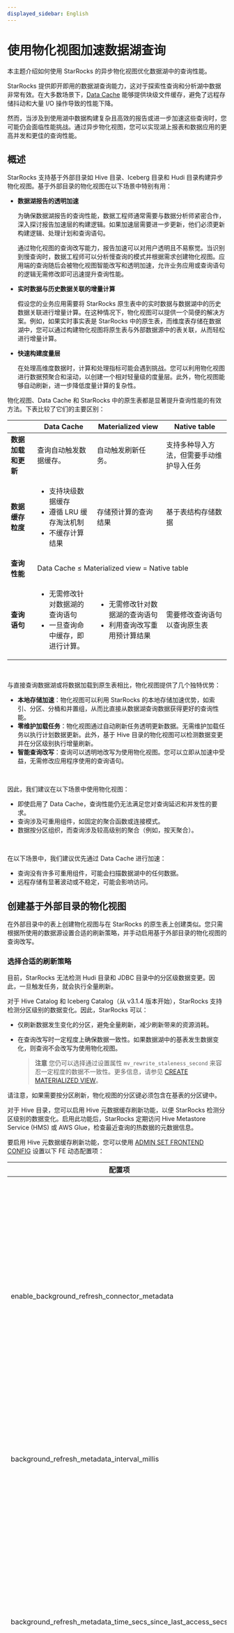 ```yaml
---
displayed_sidebar: English
---
```


# 使用物化视图加速数据湖查询

本主题介绍如何使用 StarRocks 的异步物化视图优化数据湖中的查询性能。

StarRocks 提供即开即用的数据湖查询能力，这对于探索性查询和分析湖中数据非常有效。在大多数场景下，[Data Cache](../data_source/data_cache.md) 能够提供块级文件缓存，避免了远程存储抖动和大量 I/O 操作导致的性能下降。

然而，当涉及到使用湖中数据构建复杂且高效的报告或进一步加速这些查询时，您可能仍会面临性能挑战。通过异步物化视图，您可以实现湖上报表和数据应用的更高并发和更佳的查询性能。

## 概述

StarRocks 支持基于外部目录如 Hive 目录、Iceberg 目录和 Hudi 目录构建异步物化视图。基于外部目录的物化视图在以下场景中特别有用：

- **数据湖报告的透明加速**

  为确保数据湖报告的查询性能，数据工程师通常需要与数据分析师紧密合作，深入探讨报告加速层的构建逻辑。如果加速层需要进一步更新，他们必须更新构建逻辑、处理计划和查询语句。

  通过物化视图的查询改写能力，报告加速可以对用户透明且不易察觉。当识别到慢查询时，数据工程师可以分析慢查询的模式并根据需求创建物化视图。应用端的查询随后会被物化视图智能改写和透明加速，允许业务应用或查询语句的逻辑无需修改即可迅速提升查询性能。

- **实时数据与历史数据关联的增量计算**

  假设您的业务应用需要将 StarRocks 原生表中的实时数据与数据湖中的历史数据关联进行增量计算。在这种情况下，物化视图可以提供一个简便的解决方案。例如，如果实时事实表是 StarRocks 中的原生表，而维度表存储在数据湖中，您可以通过构建物化视图将原生表与外部数据源中的表关联，从而轻松进行增量计算。

- **快速构建度量层**

  在处理高维度数据时，计算和处理指标可能会遇到挑战。您可以利用物化视图进行数据预聚合和滚动，以创建一个相对轻量级的度量层。此外，物化视图能够自动刷新，进一步降低度量计算的复杂性。

物化视图、Data Cache 和 StarRocks 中的原生表都是显著提升查询性能的有效方法。下表比较了它们的主要区别：

<table class="comparison">
  <thead>
    <tr>
      <th>&nbsp;</th>
      <th>Data Cache</th>
      <th>Materialized view</th>
      <th>Native table</th>
    </tr>
  </thead>
  <tbody>
    <tr>
      <td><b>数据加载和更新</b></td>
      <td>查询自动触发数据缓存。</td>
      <td>自动触发刷新任务。</td>
      <td>支持多种导入方法，但需要手动维护导入任务</td>
    </tr>
    <tr>
      <td><b>数据缓存粒度</b></td>
      <td><ul><li>支持块级数据缓存</li><li>遵循 LRU 缓存淘汰机制</li><li>不缓存计算结果</li></ul></td>
      <td>存储预计算的查询结果</td>
      <td>基于表结构存储数据</td>
    </tr>
    <tr>
      <td><b>查询性能</b></td>
      <td colspan="3" style={{textAlign: 'center'}} >Data Cache ≤ Materialized view = Native table</td>
    </tr>
    <tr>
      <td><b>查询语句</b></td>
      <td><ul><li>无需修改针对数据湖的查询语句</li><li>一旦查询命中缓存，即进行计算。</li></ul></td>
      <td><ul><li>无需修改针对数据湖的查询语句</li><li>利用查询改写重用预计算结果</li></ul></td>
      <td>需要修改查询语句以查询原生表</td>
    </tr>
  </tbody>
</table>


<br />


与直接查询数据湖或将数据加载到原生表相比，物化视图提供了几个独特优势：

- **本地存储加速**：物化视图可以利用 StarRocks 的本地存储加速优势，如索引、分区、分桶和并置组，从而比直接从数据湖查询数据获得更好的查询性能。
- **零维护加载任务**：物化视图通过自动刷新任务透明更新数据。无需维护加载任务以执行计划数据更新。此外，基于 Hive 目录的物化视图可以检测数据变更并在分区级别执行增量刷新。
- **智能查询改写**：查询可以透明地改写为使用物化视图。您可以立即从加速中受益，无需修改应用程序使用的查询语句。

<br />


因此，我们建议在以下场景中使用物化视图：

- 即使启用了 Data Cache，查询性能仍无法满足您对查询延迟和并发性的要求。
- 查询涉及可重用组件，如固定的聚合函数或连接模式。
- 数据按分区组织，而查询涉及较高级别的聚合（例如，按天聚合）。

<br />


在以下场景中，我们建议优先通过 Data Cache 进行加速：

- 查询没有许多可重用组件，可能会扫描数据湖中的任何数据。
- 远程存储有显著波动或不稳定，可能会影响访问。

## 创建基于外部目录的物化视图

在外部目录中的表上创建物化视图与在 StarRocks 的原生表上创建类似。您只需根据所使用的数据源设置合适的刷新策略，并手动启用基于外部目录的物化视图的查询改写。

### 选择合适的刷新策略

目前，StarRocks 无法检测 Hudi 目录和 JDBC 目录中的分区级数据变更。因此，一旦触发任务，就会执行全量刷新。

对于 Hive Catalog 和 Iceberg Catalog（从 v3.1.4 版本开始），StarRocks 支持检测分区级别的数据变化。因此，StarRocks 可以：

- 仅刷新数据发生变化的分区，避免全量刷新，减少刷新带来的资源消耗。

- 在查询改写时一定程度上确保数据一致性。如果数据湖中的基表发生数据变化，则查询不会改写为使用物化视图。

    > **注意**
    > 您仍可以选择通过设置属性 `mv_rewrite_staleness_second` 来容忍一定程度的数据不一致性。更多信息，请参见 [CREATE MATERIALIZED VIEW](../sql-reference/sql-statements/data-definition/CREATE_MATERIALIZED_VIEW.md)。

请注意，如果需要按分区刷新，物化视图的分区键必须包含在基表的分区键中。

对于 Hive 目录，您可以启用 Hive 元数据缓存刷新功能，以便 StarRocks 检测分区级别的数据变化。启用此功能后，StarRocks 定期访问 Hive Metastore Service (HMS) 或 AWS Glue，检查最近查询的热数据的元数据信息。

要启用 Hive 元数据缓存刷新功能，您可以使用 [ADMIN SET FRONTEND CONFIG](../sql-reference/sql-statements/Administration/ADMIN_SET_CONFIG.md) 设置以下 FE 动态配置项：

| 配置项 | 默认值 | 说明 |
| --- | --- | --- |
| enable_background_refresh_connector_metadata | 在 v3.0 中为 true，在 v2.5 中为 false | 是否启用定期 Hive 元数据缓存刷新。启用后，StarRocks 轮询 Hive 集群的元存储（Hive Metastore 或 AWS Glue），刷新频繁访问的 Hive 目录的缓存元数据以感知数据变化。true 表示启用，false 表示禁用。 |
| background_refresh_metadata_interval_millis | 600000（10 分钟） | 两次连续 Hive 元数据缓存刷新之间的间隔时间。单位：毫秒。 |
| background_refresh_metadata_time_secs_since_last_access_secs | 86400（24 小时） | Hive 元数据缓存刷新任务的过期时间。对于已访问的 Hive 目录，如果超过指定时间没有被访问，StarRocks 将停止刷新其缓存元数据。对于未访问的 Hive 目录，StarRocks 不会刷新其缓存元数据。单位：秒。 |

从 v3.1.4 版本开始，StarRocks 支持在分区级别检测 Iceberg Catalog 的数据变化。目前仅支持 Iceberg V1 表。

### 为基于外部目录的物化视图启用查询改写

默认情况下，StarRocks 不支持对基于 Hudi、Iceberg 和 JDBC 目录构建的物化视图进行查询改写，因为这种场景下的查询改写无法确保结果的强一致性。您可以在创建物化视图时，通过将属性 `force_external_table_query_rewrite` 设置为 `true` 来启用此功能。对于基于 Hive 目录中的表构建的物化视图，默认启用查询改写。

示例：

```SQL
CREATE MATERIALIZED VIEW ex_mv_par_tbl
PARTITION BY emp_date
DISTRIBUTED BY hash(empid)
PROPERTIES (
"force_external_table_query_rewrite" = "true"
) 
AS
select empid, deptno, emp_date
from `hive_catalog`.`emp_db`.`emps_par_tbl`
where empid < 5;
```
```
在涉及查询重写的场景中，如果您使用非常复杂的查询语句构建物化视图，我们建议您将查询语句拆分，并以嵌套的方式构建多个简单的物化视图。嵌套物化视图更加通用，可以适应更广泛的查询模式。

## 最佳实践

在实际业务场景中，您可以通过分析审计日志或[大查询日志](../administration/monitor_manage_big_queries.md#analyze-big-query-logs)来识别具有高执行延迟和资源消耗的查询。您可以进一步使用[查询概要](../administration/query_profile.md)来查明查询速度缓慢的特定阶段。以下部分提供有关如何使用物化视图提高数据湖查询性能的说明和示例。

### 案例一：加速数据湖中的联接计算

您可以使用物化视图来加速数据湖中的联接查询。

假设 Hive 目录上的以下查询特别慢：

```SQL
--Q1
SELECT SUM(lo_extendedprice * lo_discount) AS REVENUE
FROM hive.ssb_1g_csv.lineorder, hive.ssb_1g_csv.dates
WHERE
    lo_orderdate = d_datekey
    AND d_year = 1993
    AND lo_discount BETWEEN 1 AND 3
    AND lo_quantity < 25;

--Q2
SELECT SUM(lo_extendedprice * lo_discount) AS REVENUE
FROM hive.ssb_1g_csv.lineorder, hive.ssb_1g_csv.dates
WHERE
    lo_orderdate = d_datekey
    AND d_yearmonth = 'Jan1994'
    AND lo_discount BETWEEN 4 AND 6
    AND lo_quantity BETWEEN 26 AND 35;

--Q3 
SELECT SUM(lo_revenue), d_year, p_brand
FROM hive.ssb_1g_csv.lineorder, hive.ssb_1g_csv.dates, hive.ssb_1g_csv.part, hive.ssb_1g_csv.supplier
WHERE
    lo_orderdate = d_datekey
    AND lo_partkey = p_partkey
    AND lo_suppkey = s_suppkey
    AND p_brand BETWEEN 'MFGR#2221' AND 'MFGR#2228'
    AND s_region = 'ASIA'
GROUP BY d_year, p_brand
ORDER BY d_year, p_brand;
```

通过分析它们的查询概要，您可能会注意到查询执行时间主要花费在表 `lineorder` 和其他维度表之间的 `lo_orderdate` 列上的哈希联接上。

这里，Q1 和 Q2 在联接 `lineorder` 和 `dates` 后执行聚合，而 Q3 在联接 `lineorder`、`dates`、`part` 和 `supplier` 后执行聚合。

因此，您可以利用 StarRocks 的 [View Delta Join 重写](./query_rewrite_with_materialized_views.md#view-delta-join-rewrite) 功能来构建一个联接 `lineorder`、`dates`、`part` 和 `supplier` 的物化视图。

```SQL
CREATE MATERIALIZED VIEW lineorder_flat_mv
DISTRIBUTED BY HASH(LO_ORDERDATE, LO_ORDERKEY) BUCKETS 48
PARTITION BY LO_ORDERDATE
REFRESH ASYNC EVERY(INTERVAL 1 DAY) 
PROPERTIES ( 
    -- Specify the unique constraints.
    "unique_constraints" = "
    hive.ssb_1g_csv.supplier.s_suppkey;
    hive.ssb_1g_csv.part.p_partkey;
    hive.ssb_1g_csv.dates.d_datekey",
    -- Specify the Foreign Keys.
    "foreign_key_constraints" = "
    hive.ssb_1g_csv.lineorder(lo_partkey) REFERENCES hive.ssb_1g_csv.part(p_partkey);
    hive.ssb_1g_csv.lineorder(lo_suppkey) REFERENCES hive.ssb_1g_csv.supplier(s_suppkey);
    hive.ssb_1g_csv.lineorder(lo_orderdate) REFERENCES hive.ssb_1g_csv.dates(d_datekey)",
    -- Enable query rewrite for the external catalog-based materialized view.
    "force_external_table_query_rewrite" = "TRUE"
)
AS SELECT
       l.LO_ORDERDATE AS LO_ORDERDATE,
       l.LO_ORDERKEY AS LO_ORDERKEY,
       l.LO_PARTKEY AS LO_PARTKEY,
       l.LO_SUPPKEY AS LO_SUPPKEY,
       l.LO_QUANTITY AS LO_QUANTITY,
       l.LO_EXTENDEDPRICE AS LO_EXTENDEDPRICE,
       l.LO_DISCOUNT AS LO_DISCOUNT,
       l.LO_REVENUE AS LO_REVENUE,
       s.S_REGION AS S_REGION,
       p.P_BRAND AS P_BRAND,
       d.D_YEAR AS D_YEAR,
       d.D_YEARMONTH AS D_YEARMONTH
   FROM hive.ssb_1g_csv.lineorder AS l
            INNER JOIN hive.ssb_1g_csv.supplier AS s ON s.S_SUPPKEY = l.LO_SUPPKEY
            INNER JOIN hive.ssb_1g_csv.part AS p ON p.P_PARTKEY = l.LO_PARTKEY
            INNER JOIN hive.ssb_1g_csv.dates AS d ON l.LO_ORDERDATE = d.D_DATEKEY;
```

### 案例二：加速数据湖中的聚合和联接聚合

物化视图可用于加速聚合查询，无论它们是在单个表上还是涉及多个表。

- 单表聚合查询

  对于单个表上的典型查询，其查询概要将显示 AGGREGATE 节点消耗大量时间。您可以使用常见的聚合运算符来构造物化视图。

  假设以下是一个慢查询：

  ```SQL
  --Q4
  SELECT
  lo_orderdate, count(distinct lo_orderkey)
  FROM hive.ssb_1g_csv.lineorder
  GROUP BY lo_orderdate
  ORDER BY lo_orderdate limit 100;
  ```

  Q4 计算每日唯一订单数。由于 count distinct 计算的计算成本可能很高，因此您可以创建以下两种类型的物化视图来加速：

  ```SQL
  CREATE MATERIALIZED VIEW mv_2_1 
  DISTRIBUTED BY HASH(lo_orderdate)
  PARTITION BY LO_ORDERDATE
  REFRESH ASYNC EVERY(INTERVAL 1 DAY) 
  AS 
  SELECT
  lo_orderdate, count(distinct lo_orderkey)
  FROM hive.ssb_1g_csv.lineorder
  GROUP BY lo_orderdate;
  
  CREATE MATERIALIZED VIEW mv_2_2 
  DISTRIBUTED BY HASH(lo_orderdate)
  PARTITION BY LO_ORDERDATE
  REFRESH ASYNC EVERY(INTERVAL 1 DAY) 
  AS 
  SELECT
  -- lo_orderkey must be the BIGINT type so that it can be used for query rewrite.
  lo_orderdate, bitmap_union(to_bitmap(lo_orderkey))
  FROM hive.ssb_1g_csv.lineorder
  GROUP BY lo_orderdate;
  ```

  请注意，在这种情况下，不要创建带有 LIMIT 和 ORDER BY 子句的物化视图，以避免重写失败。有关查询重写限制的更多信息，请参阅 [物化视图查询重写的限制](./query_rewrite_with_materialized_views.md#limitations)。

- 多表聚合查询

  在涉及联接结果聚合的场景中，您可以在现有物化视图上创建嵌套物化视图，这些视图联接表以进一步聚合联接结果。例如，基于案例一的示例，您可以创建以下物化视图来加速 Q1 和 Q2，因为它们的聚合模式相似：

  ```SQL
  CREATE MATERIALIZED VIEW mv_2_3
  DISTRIBUTED BY HASH(lo_orderdate)
  PARTITION BY LO_ORDERDATE
  REFRESH ASYNC EVERY(INTERVAL 1 DAY) 
  AS 
  SELECT
  lo_orderdate, lo_discount, lo_quantity, d_year, d_yearmonth, SUM(lo_extendedprice * lo_discount) AS REVENUE
  FROM lineorder_flat_mv
  GROUP BY lo_orderdate, lo_discount, lo_quantity, d_year, d_yearmonth;
  ```

  当然，也可以在单个物化视图中执行联接和聚合计算。虽然这些类型的物化视图可能有较少的查询重写机会（由于其特定的计算），但它们在聚合后通常占用较少的存储空间。您的选择可以基于您的具体用例。

  ```SQL
  CREATE MATERIALIZED VIEW mv_2_4
  DISTRIBUTED BY HASH(lo_orderdate)
  PARTITION BY LO_ORDERDATE
  REFRESH ASYNC EVERY(INTERVAL 1 DAY) 
  PROPERTIES (
      "force_external_table_query_rewrite" = "TRUE"
  )
  AS
  SELECT lo_orderdate, lo_discount, lo_quantity, d_year, d_yearmonth, SUM(lo_extendedprice * lo_discount) AS REVENUE
  FROM hive.ssb_1g_csv.lineorder, hive.ssb_1g_csv.dates
  WHERE lo_orderdate = d_datekey
  GROUP BY lo_orderdate, lo_discount, lo_quantity, d_year, d_yearmonth;
  ```

### 案例三：加速数据湖中的聚合联接

在某些场景下，可能需要先对一张表进行聚合计算，然后再与其他表进行联接查询。为了充分利用 StarRocks 的查询重写功能，我们建议构建嵌套的物化视图。例如：

```SQL
--Q5
SELECT * FROM  (
    SELECT 
      l.lo_orderkey, l.lo_orderdate, c.c_custkey, c_region, sum(l.lo_revenue)
    FROM 
      hive.ssb_1g_csv.lineorder l 
      INNER JOIN (
        SELECT distinct c_custkey, c_region 
        from 
          hive.ssb_1g_csv.customer 
        WHERE 
          c_region IN ('ASIA', 'AMERICA') 
      ) c ON l.lo_custkey = c.c_custkey
      GROUP BY  l.lo_orderkey, l.lo_orderdate, c.c_custkey, c_region
  ) c1 
WHERE 
  lo_orderdate = '19970503';
```

Q5 首先对 `customer` 表进行聚合查询，然后与 `lineorder` 表进行联接和聚合。类似的查询可能涉及 `c_region` 和 `lo_orderdate` 上的不同过滤器。要利用查询重写功能，您可以创建两个物化视图，一个用于聚合，另一个用于联接。

```SQL
--mv_3_1
CREATE MATERIALIZED VIEW mv_3_1
DISTRIBUTED BY HASH(c_custkey)
REFRESH ASYNC EVERY(INTERVAL 1 DAY) 
PROPERTIES (
    "force_external_table_query_rewrite" = "TRUE"
)
AS
SELECT distinct c_custkey, c_region from hive.ssb_1g_csv.customer; 

--mv_3_2
CREATE MATERIALIZED VIEW mv_3_2
DISTRIBUTED BY HASH(lo_orderdate)
PARTITION BY LO_ORDERDATE
REFRESH ASYNC EVERY(INTERVAL 1 DAY) 
PROPERTIES (
    "force_external_table_query_rewrite" = "TRUE"
)
AS
SELECT l.lo_orderdate, l.lo_orderkey, mv.c_custkey, mv.c_region, sum(l.lo_revenue)
FROM hive.ssb_1g_csv.lineorder l 
INNER JOIN mv_3_1 mv
ON l.lo_custkey = mv.c_custkey
GROUP BY l.lo_orderkey, l.lo_orderdate, mv.c_custkey, mv.c_region;
```

### 案例四：数据湖中实时数据和历史数据的冷热数据分离

考虑以下场景：过去三天内更新的数据直接写入 StarRocks，而较早的数据则经过检查并批量写入 Hive。然而，仍有查询可能涉及过去七天的数据。在这种情况下，您可以创建一个简单的模型，使用物化视图自动过期数据。

```SQL
CREATE MATERIALIZED VIEW mv_4_1 
DISTRIBUTED BY HASH(lo_orderdate)
PARTITION BY LO_ORDERDATE
REFRESH ASYNC EVERY(INTERVAL 1 DAY) 
AS 
SELECT lo_orderkey, lo_orderdate, lo_revenue
FROM hive.ssb_1g_csv.lineorder
WHERE lo_orderdate<=current_date()
AND lo_orderdate>=date_add(current_date(), INTERVAL -4 DAY);
```

您可以根据上层应用的逻辑，在此基础上进一步构建视图或物化视图。
```SQL
CREATE MATERIALIZED VIEW mv_4_1 
DISTRIBUTED BY HASH(lo_orderdate)
PARTITION BY LO_ORDERDATE
REFRESH ASYNC EVERY(INTERVAL 1 DAY) 
AS 
SELECT lo_orderkey, lo_orderdate, lo_revenue
FROM hive.ssb_1g_csv.lineorder
WHERE lo_orderdate<=current_date()
AND lo_orderdate>=date_add(current_date(), INTERVAL -4 DAY);
```

您可以根据上层应用的逻辑，在其上进一步构建视图或物化视图。